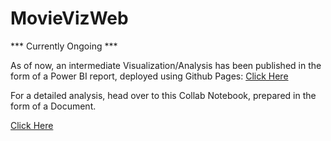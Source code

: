 # MovieVizWeb
*** Currently Ongoing ***

As of now, an intermediate Visualization/Analysis has been published in the form of a Power BI report, deployed using Github Pages: <a href="https://ayanatherate.github.io/Movie_Plot_Visualization_And_Analysis/"> Click Here </a>
<br>

For a detailed analysis, head over to this Collab Notebook, prepared in the form of a Document.

<a href='https://colab.research.google.com/drive/1fENkgSDBZhr_5kQ5G9RNvXprfHxSAM9z#scrollTo=d3f0d0d5'> Click Here </a>
